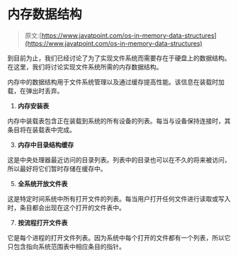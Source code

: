 # 内存数据结构

> 原文:[https://www.javatpoint.com/os-in-memory-data-structures](https://www.javatpoint.com/os-in-memory-data-structures)

到目前为止，我们已经讨论了为了实现文件系统而需要存在于硬盘上的数据结构。在这里，我们将讨论实现文件系统所需的内存数据结构。

内存中的数据结构用于文件系统管理以及通过缓存提高性能。该信息在装载时加载，在弹出时丢弃。

1.  **内存安装表**

内存中装载表包含正在装载到系统的所有设备的列表。每当与设备保持连接时，其条目将在装载表中完成。

3.  **内存中目录结构缓存**

这是中央处理器最近访问的目录列表。列表中的目录也可以在不久的将来被访问，所以最好将它们暂时存储在缓存中。

5.  **全系统开放文件表**

这是特定时间系统中所有打开文件的列表。每当用户打开任何文件进行读取或写入时，条目都会出现在这个打开的文件表中。

7.  **按流程打开文件表**

它是每个进程的打开文件列表。因为系统中每个打开的文件都有一个列表，所以它只包含指向系统范围表中相应条目的指针。